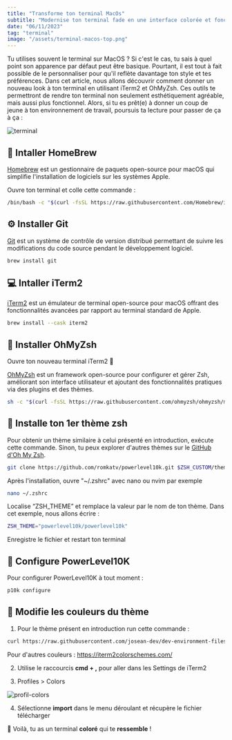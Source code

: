 ```yaml
---
title: "Transforme ton terminal MacOs"
subtitle: "Modernise ton terminal fade en une interface colorée et fonctionnelle qui te ressemble avec iTerm2 et OhMyZsh"
date: "06/11/2023"
tag: "terminal"
image: "/assets/terminal-macos-top.png"
---
```


Tu utilises souvent le terminal sur MacOS ? Si c'est le cas, tu sais à quel point son apparence par défaut peut être basique. Pourtant, il est tout à fait possible de le personnaliser pour qu'il reflète davantage ton style et tes préférences. Dans cet article, nous allons découvrir comment donner un nouveau look à ton terminal en utilisant iTerm2 et OhMyZsh. Ces outils te permettront de rendre ton terminal non seulement esthétiquement agréable, mais aussi plus fonctionnel. Alors, si tu es prêt(e) à donner un coup de jeune à ton environnement de travail, poursuis ta lecture pour passer de ça à ça :

![terminal](/assets/terminal-to.png)

## 🍺 Intaller HomeBrew

[Homebrew](https://brew.sh/) est un gestionnaire de paquets open-source pour macOS qui simplifie l'installation de logiciels sur les systèmes Apple.

Ouvre ton terminal et colle cette commande :

```bash
/bin/bash -c "$(curl -fsSL https://raw.githubusercontent.com/Homebrew/install/HEAD/install.sh)"
```

## ⚙️ Installer Git

[Git](https://git-scm.com/) est un système de contrôle de version distribué permettant de suivre les modifications du code source pendant le développement logiciel.

```bash
brew install git
```

## 💻 Intaller iTerm2

[iTerm2](https://iterm2.com/) est un émulateur de terminal open-source pour macOS offrant des fonctionnalités avancées par rapport au terminal standard de Apple.

```bash
brew install --cask iterm2
```

## 🌈 Installer OhMyZsh

Ouvre ton nouveau terminal iTerm2 🚀

[OhMyZsh](https://github.com/ohmyzsh/ohmyzsh) est un framework open-source pour configurer et gérer Zsh, améliorant son interface utilisateur et ajoutant des fonctionnalités pratiques via des plugins et des thèmes.

```bash
sh -c "$(curl -fsSL https://raw.githubusercontent.com/ohmyzsh/ohmyzsh/master/tools/install.sh)"
```

## 🎉 Installe ton 1er thème zsh

Pour obtenir un thème similaire à celui présenté en introduction, exécute cette commande. Sinon, tu peux explorer d'autres thèmes sur le [GitHub d'Oh My Zsh](https://github.com/ohmyzsh/ohmyzsh/wiki/Themes).

```bash
git clone https://github.com/romkatv/powerlevel10k.git $ZSH_CUSTOM/themes/powerlevel10k
```

Après l'installation, ouvre "~/.zshrc" avec nano ou nvim par exemple

```bash
nano ~/.zshrc
```

Localise “ZSH_THEME” et remplace la valeur par le nom de ton thème. Dans cet exemple, nous allons écrire :

```bash
ZSH_THEME="powerlevel10k/powerlevel10k"
```

Enregistre le fichier et restart ton terminal

## 🔩 Configure PowerLevel10K

Pour configurer PowerLevel10K à tout moment :

```bash
p10k configure
```

## 🎨 Modifie les couleurs du thème

1. Pour le thème présent en introduction run cette commande :

```bash
curl https://raw.githubusercontent.com/josean-dev/dev-environment-files/main/coolnight.itermcolors --output ~/Downloads/coolnight.itermcolors
```

Pour d'autres couleurs : https://iterm2colorschemes.com/

2. Utilise le raccourcis **cmd + ,** pour aller dans les Settings de iTerm2

3. Profiles > Colors

![profil-colors](/assets/settingsiTerm2.png)

4. Sélectionne **import** dans le menu déroulant et récupère le fichier télécharger

🥳 Voilà, tu as un terminal **coloré** qui te **ressemble** !

